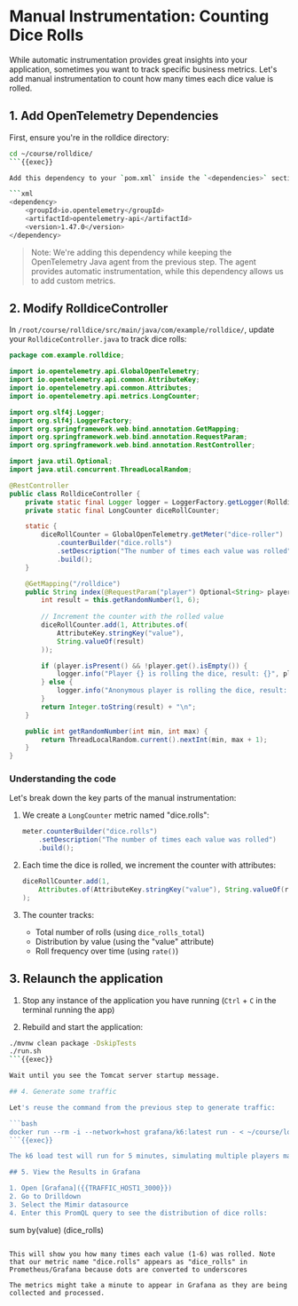 # Manual Instrumentation: Counting Dice Rolls

While automatic instrumentation provides great insights into your application, sometimes you want to track specific business metrics. Let's add manual instrumentation to count how many times each dice value is rolled.

## 1. Add OpenTelemetry Dependencies

First, ensure you're in the rolldice directory:
```bash
cd ~/course/rolldice/
```{{exec}}

Add this dependency to your `pom.xml` inside the `<dependencies>` section:

```xml
<dependency>
    <groupId>io.opentelemetry</groupId>
    <artifactId>opentelemetry-api</artifactId>
    <version>1.47.0</version>
</dependency>
```

> Note: We're adding this dependency while keeping the OpenTelemetry Java agent from the previous step. The agent provides automatic instrumentation, while this dependency allows us to add custom metrics.

## 2. Modify RolldiceController

In `/root/course/rolldice/src/main/java/com/example/rolldice/`, update your `RolldiceController.java` to track dice rolls:

```java
package com.example.rolldice;

import io.opentelemetry.api.GlobalOpenTelemetry;
import io.opentelemetry.api.common.AttributeKey;
import io.opentelemetry.api.common.Attributes;
import io.opentelemetry.api.metrics.LongCounter;

import org.slf4j.Logger;
import org.slf4j.LoggerFactory;
import org.springframework.web.bind.annotation.GetMapping;
import org.springframework.web.bind.annotation.RequestParam;
import org.springframework.web.bind.annotation.RestController;

import java.util.Optional;
import java.util.concurrent.ThreadLocalRandom;

@RestController
public class RolldiceController {
    private static final Logger logger = LoggerFactory.getLogger(RolldiceController.class);
    private static final LongCounter diceRollCounter;

    static {
        diceRollCounter = GlobalOpenTelemetry.getMeter("dice-roller")
            .counterBuilder("dice.rolls")
            .setDescription("The number of times each value was rolled")
            .build();
    }

    @GetMapping("/rolldice")
    public String index(@RequestParam("player") Optional<String> player) {
        int result = this.getRandomNumber(1, 6);
        
        // Increment the counter with the rolled value
        diceRollCounter.add(1, Attributes.of(
            AttributeKey.stringKey("value"), 
            String.valueOf(result)
        ));

        if (player.isPresent() && !player.get().isEmpty()) {
            logger.info("Player {} is rolling the dice, result: {}", player.get(), result);
        } else {
            logger.info("Anonymous player is rolling the dice, result: {}", result);
        }
        return Integer.toString(result) + "\n";
    }

    public int getRandomNumber(int min, int max) {
        return ThreadLocalRandom.current().nextInt(min, max + 1);
    }
}
```

### Understanding the code

Let's break down the key parts of the manual instrumentation:

1. We create a `LongCounter` metric named "dice.rolls":
   ```java
   meter.counterBuilder("dice.rolls")
       .setDescription("The number of times each value was rolled")
       .build();
   ```

2. Each time the dice is rolled, we increment the counter with attributes:
   ```java
   diceRollCounter.add(1, 
       Attributes.of(AttributeKey.stringKey("value"), String.valueOf(result))
   );
   ```

3. The counter tracks:
   - Total number of rolls (using `dice_rolls_total`)
   - Distribution by value (using the "value" attribute)
   - Roll frequency over time (using `rate()`)


## 3. Relaunch the application

1. Stop any instance of the application you have running (`Ctrl` + `C` in the terminal running the app)

2. Rebuild and start the application:
```bash
./mvnw clean package -DskipTests
./run.sh
```{{exec}}

Wait until you see the Tomcat server startup message.

## 4. Generate some traffic

Let's reuse the command from the previous step to generate traffic:

```bash
docker run --rm -i --network=host grafana/k6:latest run - < ~/course/load-test.js
```{{exec}}

The k6 load test will run for 5 minutes, simulating multiple players making dice rolls.

## 5. View the Results in Grafana

1. Open [Grafana]({{TRAFFIC_HOST1_3000}})
2. Go to Drilldown
3. Select the Mimir datasource
4. Enter this PromQL query to see the distribution of dice rolls:

```
sum by(value) (dice_rolls)
```

This will show you how many times each value (1-6) was rolled. Note that our metric name "dice.rolls" appears as "dice_rolls" in Prometheus/Grafana because dots are converted to underscores

The metrics might take a minute to appear in Grafana as they are being collected and processed.

